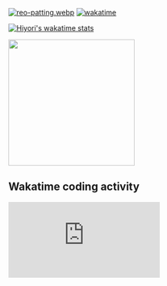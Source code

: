 [![reo-patting.webp](https://i.postimg.cc/RFM2CQFY/reo-patting.webp)](https://postimg.cc/mc5m8973) [![wakatime](https://wakatime.com/badge/user/49dba2c5-26e1-43a7-9d07-e0f8613d1227.svg)](https://wakatime.com/@49dba2c5-26e1-43a7-9d07-e0f8613d1227) 

[![Hiyori's wakatime stats](https://github-readme-stats.vercel.app/api/wakatime?username=hiyori&theme=buefy&range=last_year&is_including_today=true&layout=compact)](https://github.com/anuraghazra/github-readme-stats)

<img src= "https://wakatime.com/share/@hiyori/37b6f4cf-ede1-4d8b-add8-26708de67a74.png" width="250">

## Wakatime coding activity
<embed src="https://wakatime.com/share/@hiyori/ef87015d-57e0-4afb-bb56-1a99a24ea312.svg"></embed>
